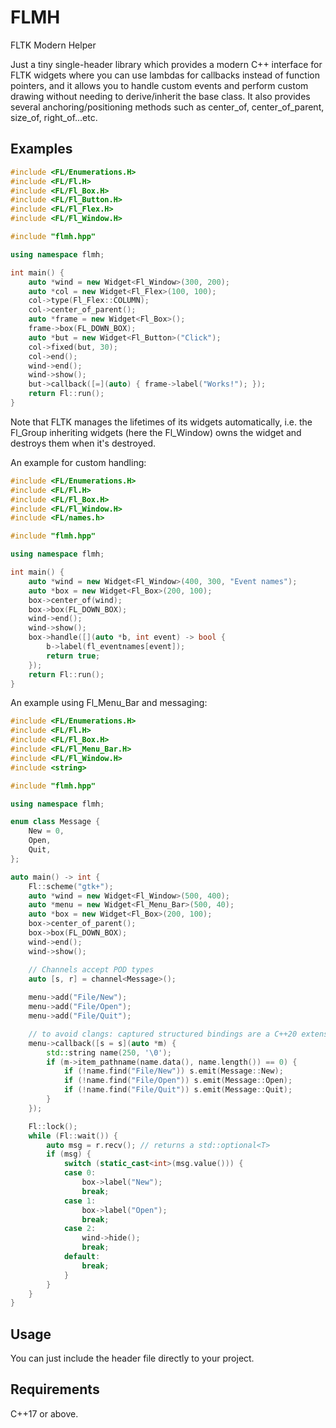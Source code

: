 # FLMH
FLTK Modern Helper

Just a tiny single-header library which provides a modern C++ interface for FLTK widgets where you can use lambdas for callbacks instead of function pointers, and it allows you to handle custom events and perform custom drawing without needing to derive/inherit the base class.
It also provides several anchoring/positioning methods such as center_of, center_of_parent, size_of, right_of...etc.

## Examples

```c++
#include <FL/Enumerations.H>
#include <FL/Fl.H>
#include <FL/Fl_Box.H>
#include <FL/Fl_Button.H>
#include <FL/Fl_Flex.H>
#include <FL/Fl_Window.H>

#include "flmh.hpp"

using namespace flmh;

int main() {
    auto *wind = new Widget<Fl_Window>(300, 200);
    auto *col = new Widget<Fl_Flex>(100, 100);
    col->type(Fl_Flex::COLUMN);
    col->center_of_parent();
    auto *frame = new Widget<Fl_Box>();
    frame->box(FL_DOWN_BOX);
    auto *but = new Widget<Fl_Button>("Click");
    col->fixed(but, 30);
    col->end();
    wind->end();
    wind->show();
    but->callback([=](auto) { frame->label("Works!"); });
    return Fl::run();
}
```
Note that FLTK manages the lifetimes of its widgets automatically, i.e. the Fl_Group inheriting widgets (here the Fl_Window) owns the widget and destroys them when it's destroyed.

An example for custom handling:
```c++
#include <FL/Enumerations.H>
#include <FL/Fl.H>
#include <FL/Fl_Box.H>
#include <FL/Fl_Window.H>
#include <FL/names.h>

#include "flmh.hpp"

using namespace flmh;

int main() {
    auto *wind = new Widget<Fl_Window>(400, 300, "Event names");
    auto *box = new Widget<Fl_Box>(200, 100);
    box->center_of(wind);
    box->box(FL_DOWN_BOX);
    wind->end();
    wind->show();
    box->handle([](auto *b, int event) -> bool {
        b->label(fl_eventnames[event]);
        return true;
    });
    return Fl::run();
}
```
An example using Fl_Menu_Bar and messaging:
```c++
#include <FL/Enumerations.H>
#include <FL/Fl.H>
#include <FL/Fl_Box.H>
#include <FL/Fl_Menu_Bar.H>
#include <FL/Fl_Window.H>
#include <string>

#include "flmh.hpp"

using namespace flmh;

enum class Message {
    New = 0,
    Open,
    Quit,
};

auto main() -> int {
    Fl::scheme("gtk+");
    auto *wind = new Widget<Fl_Window>(500, 400);
    auto *menu = new Widget<Fl_Menu_Bar>(500, 40);
    auto *box = new Widget<Fl_Box>(200, 100);
    box->center_of_parent();
    box->box(FL_DOWN_BOX);
    wind->end();
    wind->show();

    // Channels accept POD types
    auto [s, r] = channel<Message>();
    
    menu->add("File/New"); 
    menu->add("File/Open");
    menu->add("File/Quit");

    // to avoid clangs: captured structured bindings are a C++20 extension
    menu->callback([s = s](auto *m) {
        std::string name(250, '\0');
        if (m->item_pathname(name.data(), name.length()) == 0) {
            if (!name.find("File/New")) s.emit(Message::New);
            if (!name.find("File/Open")) s.emit(Message::Open);
            if (!name.find("File/Quit")) s.emit(Message::Quit);
        }
    });

    Fl::lock();
    while (Fl::wait()) {
        auto msg = r.recv(); // returns a std::optional<T>
        if (msg) {
            switch (static_cast<int>(msg.value())) {
            case 0:
                box->label("New");
                break;
            case 1:
                box->label("Open");
                break;
            case 2:
                wind->hide();
                break;
            default:
                break;
            }
        }
    }
}
```
    
## Usage
You can just include the header file directly to your project. 

## Requirements
C++17 or above.